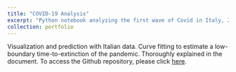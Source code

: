 ```yaml
---
title: "COVID-19 Analysis"
excerpt: "Python notebook analyzing the first wave of Covid in Italy, 2020 <br/><img src='/images/covidprojectimage.jpeg'>"
collection: portfolio
---
```


Visualization and prediction with Italian data. Curve fitting to estimate a low-boundary time-to-extinction of the pandemic. Thoroughly explained in the document. 
To access the Github repository, please click <a href="https://github.com/simonegiancola09/covid-19-Analysis">here</a>.

